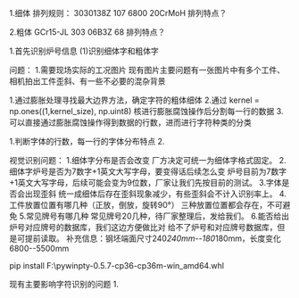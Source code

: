1.细体
排列规则：
3030138Z
107 6800
20CrMoH
排列特点？

2.粗体
GCr15-JL
303
06B3Z
68
排列特点？

1.首先识别炉号信息
(1)识别细体字和粗体字


问题：
1.需要现场实际的工况图片
现有图片主要问题有一张图片中有多个工件、相机拍出工件歪斜、有一些不必要的混杂背景

1.通过膨胀处理寻找最大边界方法，确定字符的粗体细体
2.通过 kernel = np.ones((1,kernel_size), np.uint8) 核进行膨胀腐蚀操作后分割每一行的数据
3.可以直接通过膨胀腐蚀操作得到数据的行数，进而进行字符种类的分类


1.判断字体的行数，每一行的字体分布特点
2.


视觉识别问题：
1.细体字分布是否会改变
厂方决定可统一为细体字格式固定。
2.细体字炉号是否为7数字+1英文大写字母，要变得话后续怎么变
炉号目前为7数字+1英文大写字母，后续可能会变为9位数，厂家让我们先按目前的测试。
3.字体是否会出现歪斜
统一成细体后存在歪斜现象减少，有些歪斜会不计入识别率上。
4.工件放置位置有哪几种（正放，倒放，旋转90°）
三种放置位置都会存在，不可避免
5.常见牌号有哪几种
常见牌号20几种，待厂家整理后，发给我们。
6.能否给出炉号对应牌号的数据库，我们这边方便做比对
给不了炉号和对应牌号数据库，但是可提前读取。
补充信息：钢坯端面尺寸240*240mm--180*180mm，长度变化6800--5500mm

pip install F:\pywinpty-0.5.7-cp36-cp36m-win_amd64.whl

现有主要影响字符识别的问题
1.
